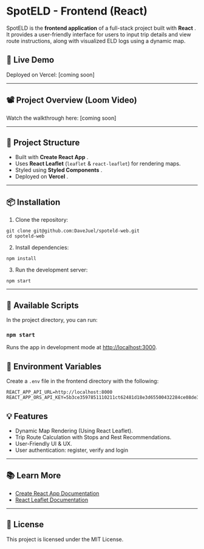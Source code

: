 # SpotELD - Frontend (React)

SpotELD is the **frontend application** of a full-stack project built with  **React** . It provides a user-friendly interface for users to input trip details and view route instructions, along with visualized ELD logs using a dynamic map.

## 🚀 Live Demo

Deployed on Vercel: [coming soon]

---

## 📽️ Project Overview (Loom Video)

Watch the walkthrough here: [coming soon]

---

## 📂 Project Structure

* Built with  **Create React App** .
* Uses **React Leaflet** (`leaflet` & `react-leaflet`) for rendering maps.
* Styled using  **Styled Components** .
* Deployed on  **Vercel** .

---

## 📦 Installation

1. Clone the repository:

```
git clone git@github.com:DaveJuel/spoteld-web.git
cd spoteld-web
```

2. Install dependencies:

```
npm install
```

3. Run the development server:

```
npm start
```

---

## 📌 Available Scripts

In the project directory, you can run:

### `npm start`

Runs the app in development mode at [http://localhost:3000](http://localhost:3000).

## 🔑 Environment Variables

Create a `.env` file in the frontend directory with the following:

```
REACT_APP_API_URL=http://localhost:8000
REACT_APP_ORS_API_KEY=5b3ce3597851110211ct62481d18e3d65500432284ce08de35b3323
```

## 💡 Features

* Dynamic Map Rendering (Using React Leaflet).
* Trip Route Calculation with Stops and Rest Recommendations.
* User-Friendly UI & UX.
* User authentication: register, verify and login

---

## 📚 Learn More

* [Create React App Documentation](https://facebook.github.io/create-react-app/docs/getting-started)
* [React Leaflet Documentation](https://react-leaflet.js.org/)

---

## 📜 License

This project is licensed under the MIT License.
